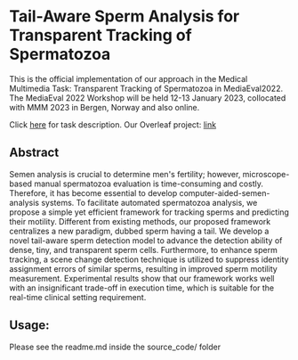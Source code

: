 # Tail-Aware Sperm Analysis for Transparent Tracking of Spermatozoa

This is the official implementation of our approach in the Medical Multimedia Task: Transparent Tracking of Spermatozoa in MediaEval2022.
The MediaEval 2022 Workshop will be held 12-13 January 2023, collocated with MMM 2023 in Bergen, Norway and also online.

Click [here](https://multimediaeval.github.io/editions/2022/tasks/medico/) for task description.
Our Overleaf project: [link](https://www.overleaf.com/read/hgqwvqkjybky)

## Abstract 
Semen analysis is crucial to determine men's fertility; however, microscope-based manual spermatozoa evaluation is time-consuming and costly. Therefore, it has become essential to develop computer-aided-semen-analysis systems. To facilitate automated spermatozoa analysis, we propose a simple yet efficient framework for tracking sperms and predicting their motility. Different from existing methods, our proposed framework centralizes a new paradigm, dubbed sperm having a tail. We develop a novel tail-aware sperm detection model to advance the detection ability of dense, tiny, and transparent sperm cells. Furthermore, to enhance sperm tracking, a scene change detection technique is utilized to suppress identity assignment errors of similar sperms, resulting in improved sperm motility measurement. Experimental results show that our framework works well with an insignificant trade-off in execution time, which is suitable for the real-time clinical setting requirement.

## Usage:
Please see the readme.md inside the source_code/ folder